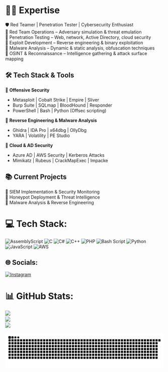 
 #  🏴‍☠️ Expertise
🛡️ Red Teamer | Penetration Tester | Cybersecurity Enthusiast<br>
📌 Red Team Operations – Adversary simulation & threat emulation<br>
📌 Penetration Testing – Web, network, Active Directory, cloud security<br>
📌 Exploit Development – Reverse engineering & binary exploitation<br>
📌 Malware Analysis – Dynamic & static analysis, obfuscation techniques<br>
📌 OSINT & Reconnaissance – Intelligence gathering & attack surface mapping<br>

## 🛠️ Tech Stack & Tools  
🚀 **Offensive Security**  
- Metasploit | Cobalt Strike | Empire | Sliver  
- Burp Suite | SQLmap | BloodHound | Responder  
- PowerShell | Bash | Python (Offsec scripting)  

🔬 **Reverse Engineering & Malware Analysis**  
- Ghidra | IDA Pro | x64dbg | OllyDbg  
- YARA | Volatility | PE Studio  

🔐 **Cloud & AD Security**  
- Azure AD | AWS Security | Kerberos Attacks  
- Mimikatz | Rubeus | CrackMapExec | Impacke

## 📚 Current Projects  
🎯 SIEM Implementation & Security Monitoring  
🎯 Honeypot Deployment & Threat Intelligence  
🎯 Malware Analysis & Reverse Engineering  


# 💻 Tech Stack:
![AssemblyScript](https://img.shields.io/badge/assembly%20script-%23000000.svg?style=for-the-badge&logo=assemblyscript&logoColor=white) ![C](https://img.shields.io/badge/c-%2300599C.svg?style=for-the-badge&logo=c&logoColor=white) ![C#](https://img.shields.io/badge/c%23-%23239120.svg?style=for-the-badge&logo=csharp&logoColor=white) ![C++](https://img.shields.io/badge/c++-%2300599C.svg?style=for-the-badge&logo=c%2B%2B&logoColor=white) ![PHP](https://img.shields.io/badge/php-%23777BB4.svg?style=for-the-badge&logo=php&logoColor=white) ![Bash Script](https://img.shields.io/badge/bash_script-%23121011.svg?style=for-the-badge&logo=gnu-bash&logoColor=white) ![Python](https://img.shields.io/badge/python-3670A0?style=for-the-badge&logo=python&logoColor=ffdd54) ![JavaScript](https://img.shields.io/badge/javascript-%23323330.svg?style=for-the-badge&logo=javascript&logoColor=%23F7DF1E) ![AWS](https://img.shields.io/badge/AWS-%23FF9900.svg?style=for-the-badge&logo=amazon-aws&logoColor=white)
## 🌐 Socials:
[![Instagram](https://img.shields.io/badge/Instagram-%23E4405F.svg?logo=Instagram&logoColor=white)](https://instagram.com/msimahov) 
# 📊 GitHub Stats:
![](https://github-readme-stats.vercel.app/api?username=msimahov&theme=dark&hide_border=true&include_all_commits=false&count_private=false)<br/>
![](https://nirzak-streak-stats.vercel.app/?user=msimahov&theme=dark&hide_border=true)<br/>
![](https://github-readme-stats.vercel.app/api/top-langs/?username=msimahov&theme=dark&hide_border=true&include_all_commits=false&count_private=false&layout=compact)


<picture>
  <source media="(prefers-color-scheme: dark)" srcset="https://raw.githubusercontent.com/msimahov/msimahov/output/github-snake-dark.svg" />
  <source media="(prefers-color-scheme: light)" srcset="https://raw.githubusercontent.com/msimahov/msimahov/output/github-snake.svg" />
  <img alt="github-snake" src="https://raw.githubusercontent.com/msimahov/msimahov/output/github-snake.svg" />
</picture>
